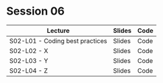 # Session 06

|Lecture|Slides|Code|
|-----|-----|-----|
|S02-L01 - Coding best practices | Slides | Code |
|S02-L02 - X | Slides | Code |
|S02-L03 - Y | Slides | Code |
|S02-L04 - Z | Slides | Code |
